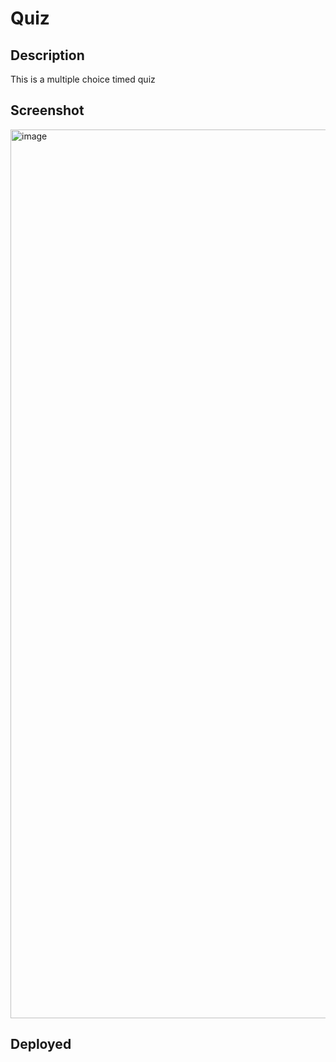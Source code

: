 # Quiz

## Description
This is a multiple choice timed quiz

## Screenshot
<img width="1422" alt="image" src="https://github.com/kahlilbausley/Quiz/assets/42008951/be83d192-5692-42ec-81a8-e0069d9400a3">


## Deployed
